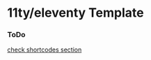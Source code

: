 # 11ty/eleventy Template

### ToDo

[check shortcodes section](https://www.raresportan.com/eleventy-part-three/)